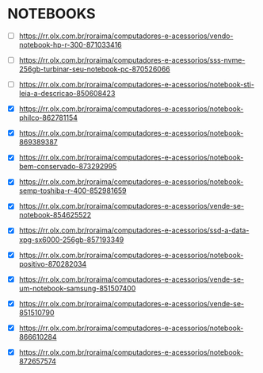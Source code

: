 # NOTEBOOKS
 - [ ] https://rr.olx.com.br/roraima/computadores-e-acessorios/vendo-notebook-hp-r-300-871033416
 - [ ] https://rr.olx.com.br/roraima/computadores-e-acessorios/sss-nvme-256gb-turbinar-seu-notebook-pc-870526066
 - [ ] https://rr.olx.com.br/roraima/computadores-e-acessorios/notebook-sti-leia-a-descricao-850608423
 - [x] https://rr.olx.com.br/roraima/computadores-e-acessorios/notebook-philco-862781154
 - [x] https://rr.olx.com.br/roraima/computadores-e-acessorios/notebook-869389387
 - [x] https://rr.olx.com.br/roraima/computadores-e-acessorios/notebook-bem-conservado-873292995
 - [x] https://rr.olx.com.br/roraima/computadores-e-acessorios/notebook-semp-toshiba-r-400-852981659
 - [x] https://rr.olx.com.br/roraima/computadores-e-acessorios/vende-se-notebook-854625522
 - [x] https://rr.olx.com.br/roraima/computadores-e-acessorios/ssd-a-data-xpg-sx6000-256gb-857193349
 - [x] https://rr.olx.com.br/roraima/computadores-e-acessorios/notebook-positivo-870282034
 - [x] https://rr.olx.com.br/roraima/computadores-e-acessorios/vende-se-um-notebook-samsung-851507400
 - [x] https://rr.olx.com.br/roraima/computadores-e-acessorios/vende-se-851510790
 - [x] https://rr.olx.com.br/roraima/computadores-e-acessorios/notebook-866610284
 - [x] https://rr.olx.com.br/roraima/computadores-e-acessorios/notebook-872657574

